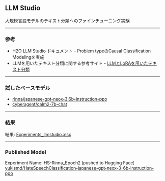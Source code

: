 ## LLM Studio
大規模言語モデルのテキスト分類へのファインチューニング実験

***
### 参考
- H2O LLM Studio ドキュメント - [Problem type](https://docs.h2o.ai/h2o-llmstudio/guide/experiments/experiment-settings#problem-type)のCausal Classification Modelingを実施
- LLMを用いたテキスト分類に関する参考サイト - [LLMとLoRAを用いたテキスト分類](https://github.com/hppRC/llm-lora-classification)

***
### 試したベースモデル
- [rinna/japanese-gpt-neox-3.6b-instruction-ppo](https://huggingface.co/rinna/japanese-gpt-neox-3.6b-instruction-ppo)
- [cyberagent/calm2-7b-chat](https://huggingface.co/cyberagent/calm2-7b-chat)
  
***
### 結果
結果: [Experiments_llmstudio.xlsx](Experiments_llmstudio.xlsx)

***
### Published Model
Experiment Name: HS-Rinna_Epoch2 (pushed to Hugging Face)  
[yukismd/HateSpeechClassification-japanese-gpt-neox-3-6b-instruction-ppo](https://huggingface.co/yukismd/HateSpeechClassification-japanese-gpt-neox-3-6b-instruction-ppo)

